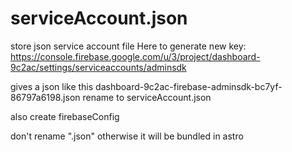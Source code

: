 # serviceAccount.json
store json service account file
Here to generate new key:
https://console.firebase.google.com/u/3/project/dashboard-9c2ac/settings/serviceaccounts/adminsdk

gives a json like this dashboard-9c2ac-firebase-adminsdk-bc7yf-86797a6198.json
rename to serviceAccount.json

also create firebaseConfig

don't rename ".json" otherwise it will be bundled in astro